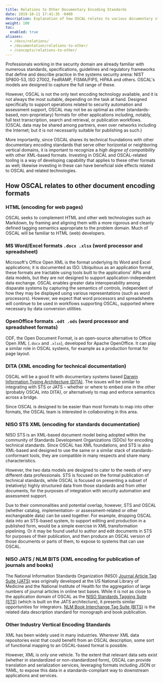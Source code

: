 ```yaml
---
title: Relations to Other Documentary Encoding Standards
date: 2019-10-11 17:41:35 -0400
description: Explanation of how OSCAL relates to various documentary standards.
weight: 100
toc:
  enabled: true
aliases:
  - /docs/relations/
  - /documentation/relations-to-other/
  - /concepts/relations-to-other/
---
```


Professionals working in the security domain are already familiar with numerous standards, specifications, guidelines and regulatory frameworks that define and describe practice in the systems security arena: NIST SP800-53, ISO 27002, FedRAMP, FISMA/FIPS, HIPAA and others. OSCAL's models are designed to capture the full range of these.

However, OSCAL is not the only text encoding technology available, and it is not always the most suitable, depending on the task at hand. Designed specifically to support operations related to security automation and assessment support, OSCAL may not be as optimal as other (standards-based, non-proprietary) formats for other applications including, notably, full text transcription, search and retrieval, or publication workflows. (OSCAL data may be shared among partners, even over networks including the Internet; but it is not necessarily suitable for publishing as such.)

More importantly, since OSCAL shares its technical foundations with other documentary encoding standards that serve other horizontal or neighboring vertical domains, it is important to recognize a *high degree of compatibility* with other XML-based formats. Investing in OSCAL and OSCAL-related tooling is a way of developing capability that applies to these other formats as well; likewise investing in these can have beneficial side effects related to OSCAL and related technologies.

## How OSCAL relates to other document encoding formats

### HTML (encoding for web pages)

OSCAL seeks to complement HTML and other web technologies such as Markdown, by framing and aligning them with a more rigorous and cleanly defined tagging semantics appropriate to the problem domain. Much of OSCAL will be familiar to HTML (web) developers.

### MS Word/Excel formats <code>.docx .xlsx</code> (word processor and spreadsheet)

Microsoft's Office Open XML is the format underlying its Word and Excel applications; it is documented as ISO. Ubiquitous as an application format, these formats are tractable using tools built to the applications' APIs and data models, but they are not designed to support application-independent data exchange. OSCAL enables greater data interoperability among disparate systems by capturing the semantics of controls, independent of how they may be displayed using various representations (such as word processors). However, we expect that word processors and spreadsheets will continue to be used in workflows supporting OSCAL, supported where necessary by data conversion utilities.

### OpenOffice formats <code>.odt .ods</code> (word processor and spreadsheet formats)

ODF, the Open Document Format, is an open-source alternative to Office Open XML (<code>.docx</code> and <code>.xlsx</code>), developed for Apache OpenOffice. It can play a similar role in OSCAL systems, for example as a production format for page layout.

### DITA (XML encoding for technical documentation)

OSCAL will be a good fit with documentary systems based [Darwin Information Typing Architecture (DITA)](https://en.wikipedia.org/wiki/Darwin_Information_Typing_Architecture). The issues will be similar to integrating with STS or JATS – whether or where to embed one in the other (probably OSCAL into DITA), or alternatively to map and enforce semantics across a bridge.

Since OSCAL is designed to be easier than most formats to map into other formats, the OSCAL team is interested in collaborating in this area.

### NISO STS XML (encoding for standards documentation)

NISO STS is an XML-based document model being adopted within the community of Standards Development Organizations (SDOs) for encoding technical standards. Since OSCAL has XML foundations, and STS is also XML-based and designed to use the same or a similar stack of standards-conformant tools, they are compatible in many respects and share many characteristics.

However, the two data models are designed to cater to the needs of very different data professionals. STS is focused on the formal publication of technical standards, while OSCAL is focused on presenting a subset of (relatively) highly structured data from those standards and from other documents, for the purposes of integration with security automation and assessment support.

Due to their commonalities and potential overlap, however, STS and OSCAL (whether catalog, implementation- or assessment-related or other exchangeable data) can be used together. For example, dropping OSCAL data into an STS-based system, to support editing and production in a published form, would be a simple exercise in XML transformation pipelining. Or it may be found useful to author and edit documents in STS for purposes of their publication, and then produce an OSCAL version of those documents or parts of them, to expose to systems that can use OSCAL.

### NISO JATS / NLM BITS (XML encoding for publication of journals and books)

The National Information Standards Organization (NISO) [Journal Article Tag Suite (JATS)](https://www.niso.org/standards-committees/jats) was originally developed at the US National Library of Medicine and the National Institute of Health for the aggregation of large numbers of journal articles in online text bases. While it is not as close to the application domain of OSCAL as the [NISO Standards Tagging Suite (STS)](https://www.niso.org/standards-committees/sts) (which is built on the JATS architecture), it presents similar opportunities for integrators. [NLM Book Interchange Tag Suite (BITS)](https://jats.nlm.nih.gov/extensions/bits/) is the related data description standard for monograph and book publication.

### Other Industry Vertical Encoding Standards

XML has been widely used in many industries. Wherever XML data repositories exist that could benefit from an OSCAL description, some sort of functional mapping to an OSCAL-based format is possible.

However, XML is only one vehicle. To the extent that relevant data sets exist (whether in standardized or non-standardized form), OSCAL can provide translation and serialization services, leveraging formats including JSON or YAML, to expose this data in a standards-compliant way to downstream applications and services.
